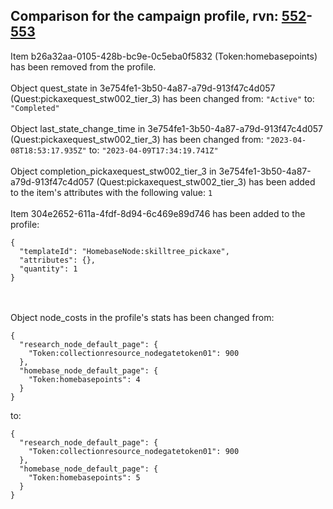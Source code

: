 ## Comparison for the campaign profile, rvn: [552](https://github.com/PRO100KatYT/FortniteProfileRevisions/tree/main/profiles/campaign/552%20campaign.json)-[553](https://github.com/PRO100KatYT/FortniteProfileRevisions/tree/main/profiles/campaign/553%20campaign.json)

Item b26a32aa-0105-428b-bc9e-0c5eba0f5832 (Token:homebasepoints) has been removed from the profile.
<br><br>
Object quest_state in 3e754fe1-3b50-4a87-a79d-913f47c4d057 (Quest:pickaxequest_stw002_tier_3) has been changed from: `"Active"` to: `"Completed"`
<br><br>
Object last_state_change_time in 3e754fe1-3b50-4a87-a79d-913f47c4d057 (Quest:pickaxequest_stw002_tier_3) has been changed from: `"2023-04-08T18:53:17.935Z"` to: `"2023-04-09T17:34:19.741Z"`
<br><br>
Object completion_pickaxequest_stw002_tier_3 in 3e754fe1-3b50-4a87-a79d-913f47c4d057 (Quest:pickaxequest_stw002_tier_3) has been added to the item's attributes with the following value: `1`
<br><br>
Item 304e2652-611a-4fdf-8d94-6c469e89d746 has been added to the profile:

```
{
  "templateId": "HomebaseNode:skilltree_pickaxe",
  "attributes": {},
  "quantity": 1
}
```

<br><br>
Object node_costs in the profile's stats has been changed from:

```
{
  "research_node_default_page": {
    "Token:collectionresource_nodegatetoken01": 900
  },
  "homebase_node_default_page": {
    "Token:homebasepoints": 4
  }
}
```

to:

```
{
  "research_node_default_page": {
    "Token:collectionresource_nodegatetoken01": 900
  },
  "homebase_node_default_page": {
    "Token:homebasepoints": 5
  }
}
```

<br><br>
